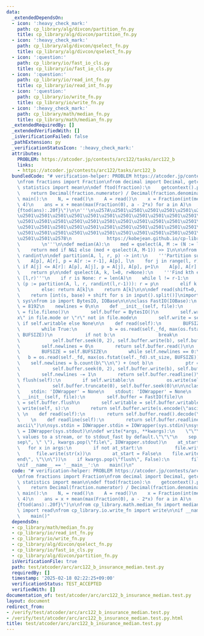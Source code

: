 ```yaml
---
data:
  _extendedDependsOn:
  - icon: ':heavy_check_mark:'
    path: cp_library/alg/divcon/partition_fn.py
    title: cp_library/alg/divcon/partition_fn.py
  - icon: ':heavy_check_mark:'
    path: cp_library/alg/divcon/qselect_fn.py
    title: cp_library/alg/divcon/qselect_fn.py
  - icon: ':question:'
    path: cp_library/io/fast_io_cls.py
    title: cp_library/io/fast_io_cls.py
  - icon: ':question:'
    path: cp_library/io/read_int_fn.py
    title: cp_library/io/read_int_fn.py
  - icon: ':question:'
    path: cp_library/io/write_fn.py
    title: cp_library/io/write_fn.py
  - icon: ':heavy_check_mark:'
    path: cp_library/math/median_fn.py
    title: cp_library/math/median_fn.py
  _extendedRequiredBy: []
  _extendedVerifiedWith: []
  _isVerificationFailed: false
  _pathExtension: py
  _verificationStatusIcon: ':heavy_check_mark:'
  attributes:
    PROBLEM: https://atcoder.jp/contests/arc122/tasks/arc122_b
    links:
    - https://atcoder.jp/contests/arc122/tasks/arc122_b
  bundledCode: "# verification-helper: PROBLEM https://atcoder.jp/contests/arc122/tasks/arc122_b\n\
    \nfrom fractions import Fraction\nfrom decimal import Decimal, getcontext\nfrom\
    \ statistics import mean\n\ndef ftod(fraction):\n    getcontext().prec = 50\n\
    \    return Decimal(fraction.numerator) / Decimal(fraction.denominator)\n\ndef\
    \ main():\n    N, = read()\n    A = read()\n    x = Fraction(int(median(A)*2),\
    \ 4)\n    ans = x + mean(max(Fraction(0), a - 2*x) for a in A)\n    write(f\"\
    {ftod(ans):.20f}\")\n\n'''\n\u257A\u2501\u2501\u2501\u2501\u2501\u2501\u2501\u2501\
    \u2501\u2501\u2501\u2501\u2501\u2501\u2501\u2501\u2501\u2501\u2501\u2501\u2501\
    \u2501\u2501\u2501\u2501\u2501\u2501\u2501\u2501\u2501\u2501\u2501\u2501\u2501\
    \u2501\u2501\u2501\u2501\u2501\u2501\u2501\u2501\u2501\u2501\u2501\u2501\u2501\
    \u2501\u2501\u2501\u2501\u2501\u2501\u2501\u2501\u2501\u2501\u2501\u2501\u2501\
    \u2501\u2501\u2578\n             https://kobejean.github.io/cp-library       \
    \        \n'''\n\ndef median(A):\n    med = qselect(A, M := (N := len(A)) >> 1)\n\
    \    return med if N&1 else (med + qselect(A, M-1)) >> 1\n\n\nfrom random import\
    \ randint\n\ndef partition(A, l, r, p) -> int:\n    '''Partition subarray [l,r)'''\n\
    \    A[p], A[r], p = A[r := r-1], A[p], l\n    for j in range(l, r):\n       \
    \ if A[j] <= A[r]: A[p], A[j], p = A[j], A[p], p+1\n    A[p], A[r] = A[r], A[p]\n\
    \    return p\n\ndef qselect(A, k, l=0, r=None):\n    '''Find kth element in subarray\
    \ [l,r)'''\n    if r is None: r = len(A)\n    while l != r-1:\n        if k <\
    \ (p := partition(A, l, r, randint(l,r-1))): r = p\n        elif k > p: l = p+1\n\
    \        else: return A[k]\n    return A[k]\n\n\ndef read(shift=0, base=10):\n\
    \    return [int(s, base) + shift for s in input().split()]\nimport os\nimport\
    \ sys\nfrom io import BytesIO, IOBase\n\n\nclass FastIO(IOBase):\n    BUFSIZE\
    \ = 8192\n    newlines = 0\n\n    def __init__(self, file):\n        self._fd\
    \ = file.fileno()\n        self.buffer = BytesIO()\n        self.writable = \"\
    x\" in file.mode or \"r\" not in file.mode\n        self.write = self.buffer.write\
    \ if self.writable else None\n\n    def read(self):\n        BUFSIZE = self.BUFSIZE\n\
    \        while True:\n            b = os.read(self._fd, max(os.fstat(self._fd).st_size,\
    \ BUFSIZE))\n            if not b:\n                break\n            ptr = self.buffer.tell()\n\
    \            self.buffer.seek(0, 2), self.buffer.write(b), self.buffer.seek(ptr)\n\
    \        self.newlines = 0\n        return self.buffer.read()\n\n    def readline(self):\n\
    \        BUFSIZE = self.BUFSIZE\n        while self.newlines == 0:\n         \
    \   b = os.read(self._fd, max(os.fstat(self._fd).st_size, BUFSIZE))\n        \
    \    self.newlines = b.count(b\"\\n\") + (not b)\n            ptr = self.buffer.tell()\n\
    \            self.buffer.seek(0, 2), self.buffer.write(b), self.buffer.seek(ptr)\n\
    \        self.newlines -= 1\n        return self.buffer.readline()\n\n    def\
    \ flush(self):\n        if self.writable:\n            os.write(self._fd, self.buffer.getvalue())\n\
    \            self.buffer.truncate(0), self.buffer.seek(0)\n\n\nclass IOWrapper(IOBase):\n\
    \    stdin: 'IOWrapper' = None\n    stdout: 'IOWrapper' = None\n    \n    def\
    \ __init__(self, file):\n        self.buffer = FastIO(file)\n        self.flush\
    \ = self.buffer.flush\n        self.writable = self.buffer.writable\n\n    def\
    \ write(self, s):\n        return self.buffer.write(s.encode(\"ascii\"))\n   \
    \ \n    def read(self):\n        return self.buffer.read().decode(\"ascii\")\n\
    \    \n    def readline(self):\n        return self.buffer.readline().decode(\"\
    ascii\")\n\nsys.stdin = IOWrapper.stdin = IOWrapper(sys.stdin)\nsys.stdout = IOWrapper.stdout\
    \ = IOWrapper(sys.stdout)\n\ndef write(*args, **kwargs):\n    \"\"\"Prints the\
    \ values to a stream, or to stdout_fast by default.\"\"\"\n    sep, file = kwargs.pop(\"\
    sep\", \" \"), kwargs.pop(\"file\", IOWrapper.stdout)\n    at_start = True\n \
    \   for x in args:\n        if not at_start:\n            file.write(sep)\n  \
    \      file.write(str(x))\n        at_start = False\n    file.write(kwargs.pop(\"\
    end\", \"\\n\"))\n    if kwargs.pop(\"flush\", False):\n        file.flush()\n\
    \nif __name__ == '__main__':\n    main()\n"
  code: "# verification-helper: PROBLEM https://atcoder.jp/contests/arc122/tasks/arc122_b\n\
    \nfrom fractions import Fraction\nfrom decimal import Decimal, getcontext\nfrom\
    \ statistics import mean\n\ndef ftod(fraction):\n    getcontext().prec = 50\n\
    \    return Decimal(fraction.numerator) / Decimal(fraction.denominator)\n\ndef\
    \ main():\n    N, = read()\n    A = read()\n    x = Fraction(int(median(A)*2),\
    \ 4)\n    ans = x + mean(max(Fraction(0), a - 2*x) for a in A)\n    write(f\"\
    {ftod(ans):.20f}\")\n\nfrom cp_library.math.median_fn import median\nfrom cp_library.io.read_int_fn\
    \ import read\nfrom cp_library.io.write_fn import write\n\nif __name__ == '__main__':\n\
    \    main()"
  dependsOn:
  - cp_library/math/median_fn.py
  - cp_library/io/read_int_fn.py
  - cp_library/io/write_fn.py
  - cp_library/alg/divcon/qselect_fn.py
  - cp_library/io/fast_io_cls.py
  - cp_library/alg/divcon/partition_fn.py
  isVerificationFile: true
  path: test/atcoder/arc/arc122_b_insurance_median.test.py
  requiredBy: []
  timestamp: '2025-02-18 02:22:25+09:00'
  verificationStatus: TEST_ACCEPTED
  verifiedWith: []
documentation_of: test/atcoder/arc/arc122_b_insurance_median.test.py
layout: document
redirect_from:
- /verify/test/atcoder/arc/arc122_b_insurance_median.test.py
- /verify/test/atcoder/arc/arc122_b_insurance_median.test.py.html
title: test/atcoder/arc/arc122_b_insurance_median.test.py
---
```

